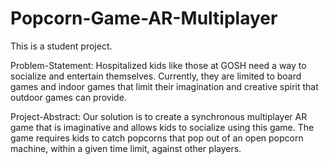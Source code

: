 # Popcorn-Game-AR-Multiplayer

This is a student project.

Problem-Statement:
Hospitalized kids like those at GOSH need a way to socialize and entertain themselves. Currently, they are limited to board games and indoor games that limit their imagination and creative spirit that outdoor games can provide.

Project-Abstract:
Our solution is to create a synchronous multiplayer AR game that is imaginative and allows kids to socialize using this game. The game requires kids to catch popcorns that pop out of an open popcorn machine, within a given time limit, against other players.

